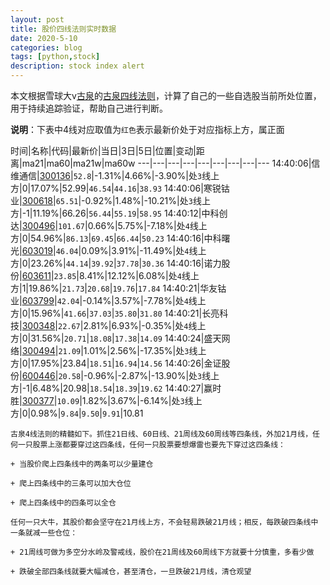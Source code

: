 ```yaml
---
layout: post
title: 股价四线法则实时数据
date: 2020-5-10
categories: blog
tags: [python,stock]
description: stock index alert
---
```



本文根据雪球大v[古泉](https://xueqiu.com/u/7148646888)的[古泉四线法则](https://xueqiu.com/7148646888/130498192)，计算了自己的一些自选股当前所处位置，用于持续追踪验证，帮助自己进行判断。

**说明**：下表中4线对应取值为`红色`表示最新价处于对应指标上方，属正面

时间|名称|代码|最新价|当日|3日|5日|位置|变动|距离|ma21|ma60|ma21w|ma60w
---|---|---|---|---|---|---|---|---
14:40:06|信维通信|[300136](https://xueqiu.com/S/SZ300136)|`52.8`|-1.31%|4.66%|-3.90%|处`3`线上方|0|17.07%|52.99|`46.54`|`44.16`|`38.93`
14:40:06|寒锐钴业|[300618](https://xueqiu.com/S/SZ300618)|`65.51`|-0.92%|1.48%|-10.21%|处`3`线上方|-1|11.19%|66.26|`56.44`|`55.19`|`58.95`
14:40:12|中科创达|[300496](https://xueqiu.com/S/SZ300496)|`101.67`|0.66%|5.75%|-7.18%|处`4`线上方|0|54.96%|`86.13`|`69.45`|`66.44`|`50.23`
14:40:16|中科曙光|[603019](https://xueqiu.com/S/SH603019)|`46.04`|0.09%|3.91%|-11.49%|处`4`线上方|0|23.26%|`44.14`|`39.92`|`37.78`|`30.36`
14:40:16|诺力股份|[603611](https://xueqiu.com/S/SH603611)|`23.85`|8.41%|12.12%|6.08%|处`4`线上方|1|19.86%|`21.73`|`20.68`|`19.76`|`17.84`
14:40:21|华友钴业|[603799](https://xueqiu.com/S/SH603799)|`42.04`|-0.14%|3.57%|-7.78%|处`4`线上方|0|15.96%|`41.66`|`37.03`|`35.80`|`31.80`
14:40:21|长亮科技|[300348](https://xueqiu.com/S/SZ300348)|`22.67`|2.81%|6.93%|-0.35%|处`4`线上方|0|31.56%|`20.71`|`18.08`|`17.38`|`14.09`
14:40:24|盛天网络|[300494](https://xueqiu.com/S/SZ300494)|`21.09`|1.01%|2.56%|-17.35%|处`3`线上方|0|17.95%|23.84|`18.51`|`16.94`|`14.56`
14:40:26|金证股份|[600446](https://xueqiu.com/S/SH600446)|`20.58`|-0.96%|-2.87%|-13.90%|处`3`线上方|-1|6.48%|20.98|`18.54`|`18.39`|`19.62`
14:40:27|赢时胜|[300377](https://xueqiu.com/S/SZ300377)|`10.09`|1.82%|3.67%|-6.14%|处`3`线上方|0|0.98%|`9.84`|`9.50`|`9.91`|10.81

```
古泉4线法则的精髓如下。抓住21日线、60日线、21周线及60周线等四条线，外加21月线，任何一只股票上涨都要穿过这四条线，任何一只股票要想爆雷也要先下穿过这四条线：

+ 当股价爬上四条线中的两条可以少量建仓

+ 爬上四条线中的三条可以加大仓位

+ 爬上四条线中的四条可以全仓

任何一只大牛，其股价都会坚守在21月线上方，不会轻易跌破21月线；相反，每跌破四条线中一条就减一些仓位：

+ 21周线可做为多空分水岭及警戒线，股价在21周线及60周线下方就要十分慎重，多看少做

+ 跌破全部四条线就要大幅减仓，甚至清仓，一旦跌破21月线，清仓观望
```